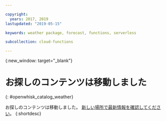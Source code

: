 ```yaml
---

copyright:
  years: 2017, 2019
lastupdated: "2019-05-15"

keywords: weather package, forecast, functions, serverless

subcollection: cloud-functions

---
```


{:new_window: target="_blank"}
# お探しのコンテンツは移動しました
{: #openwhisk_catalog_weather}

お探しのコンテンツは移動しました。 [新しい場所で最新情報を確認してください](/docs/openwhisk?topic=cloud-functions-pkg_weather)。
{:shortdesc}
